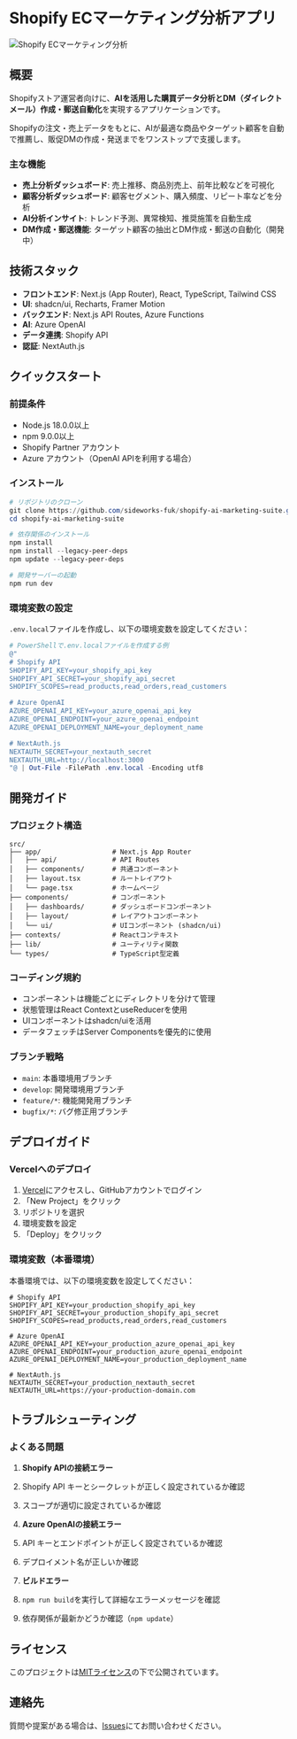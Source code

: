# Shopify ECマーケティング分析アプリ

![Shopify ECマーケティング分析](https://placeholder.svg?height=200&width=600&query=Shopify+AI+Marketing+Analytics)

## 概要

Shopifyストア運営者向けに、**AIを活用した購買データ分析とDM（ダイレクトメール）作成・郵送自動化**を実現するアプリケーションです。

Shopifyの注文・売上データをもとに、AIが最適な商品やターゲット顧客を自動で推薦し、販促DMの作成・発送までをワンストップで支援します。

### 主な機能

- **売上分析ダッシュボード**: 売上推移、商品別売上、前年比較などを可視化
- **顧客分析ダッシュボード**: 顧客セグメント、購入頻度、リピート率などを分析
- **AI分析インサイト**: トレンド予測、異常検知、推奨施策を自動生成
- **DM作成・郵送機能**: ターゲット顧客の抽出とDM作成・郵送の自動化（開発中）

## 技術スタック

- **フロントエンド**: Next.js (App Router), React, TypeScript, Tailwind CSS
- **UI**: shadcn/ui, Recharts, Framer Motion
- **バックエンド**: Next.js API Routes, Azure Functions
- **AI**: Azure OpenAI
- **データ連携**: Shopify API
- **認証**: NextAuth.js

## クイックスタート

### 前提条件

- Node.js 18.0.0以上
- npm 9.0.0以上
- Shopify Partner アカウント
- Azure アカウント（OpenAI APIを利用する場合）

### インストール

```powershell
# リポジトリのクローン
git clone https://github.com/sideworks-fuk/shopify-ai-marketing-suite.git
cd shopify-ai-marketing-suite

# 依存関係のインストール
npm install
npm install --legacy-peer-deps
npm update --legacy-peer-deps

# 開発サーバーの起動
npm run dev
```

### 環境変数の設定

`.env.local`ファイルを作成し、以下の環境変数を設定してください：

```powershell
# PowerShellで.env.localファイルを作成する例
@"
# Shopify API
SHOPIFY_API_KEY=your_shopify_api_key
SHOPIFY_API_SECRET=your_shopify_api_secret
SHOPIFY_SCOPES=read_products,read_orders,read_customers

# Azure OpenAI
AZURE_OPENAI_API_KEY=your_azure_openai_api_key
AZURE_OPENAI_ENDPOINT=your_azure_openai_endpoint
AZURE_OPENAI_DEPLOYMENT_NAME=your_deployment_name

# NextAuth.js
NEXTAUTH_SECRET=your_nextauth_secret
NEXTAUTH_URL=http://localhost:3000
"@ | Out-File -FilePath .env.local -Encoding utf8
```

## 開発ガイド

### プロジェクト構造

```plaintext
src/
├── app/                  # Next.js App Router
│   ├── api/              # API Routes
│   ├── components/       # 共通コンポーネント
│   ├── layout.tsx        # ルートレイアウト
│   └── page.tsx          # ホームページ
├── components/           # コンポーネント
│   ├── dashboards/       # ダッシュボードコンポーネント
│   ├── layout/           # レイアウトコンポーネント
│   └── ui/               # UIコンポーネント (shadcn/ui)
├── contexts/             # Reactコンテキスト
├── lib/                  # ユーティリティ関数
└── types/                # TypeScript型定義
```

### コーディング規約

- コンポーネントは機能ごとにディレクトリを分けて管理
- 状態管理はReact ContextとuseReducerを使用
- UIコンポーネントはshadcn/uiを活用
- データフェッチはServer Componentsを優先的に使用


### ブランチ戦略

- `main`: 本番環境用ブランチ
- `develop`: 開発環境用ブランチ
- `feature/*`: 機能開発用ブランチ
- `bugfix/*`: バグ修正用ブランチ


## デプロイガイド

### Vercelへのデプロイ

1. [Vercel](https://vercel.com)にアクセスし、GitHubアカウントでログイン
2. 「New Project」をクリック
3. リポジトリを選択
4. 環境変数を設定
5. 「Deploy」をクリック


### 環境変数（本番環境）

本番環境では、以下の環境変数を設定してください：

```plaintext
# Shopify API
SHOPIFY_API_KEY=your_production_shopify_api_key
SHOPIFY_API_SECRET=your_production_shopify_api_secret
SHOPIFY_SCOPES=read_products,read_orders,read_customers

# Azure OpenAI
AZURE_OPENAI_API_KEY=your_production_azure_openai_api_key
AZURE_OPENAI_ENDPOINT=your_production_azure_openai_endpoint
AZURE_OPENAI_DEPLOYMENT_NAME=your_production_deployment_name

# NextAuth.js
NEXTAUTH_SECRET=your_production_nextauth_secret
NEXTAUTH_URL=https://your-production-domain.com
```

## トラブルシューティング

### よくある問題

1. **Shopify APIの接続エラー**

1. Shopify API キーとシークレットが正しく設定されているか確認
2. スコープが適切に設定されているか確認



2. **Azure OpenAIの接続エラー**

1. API キーとエンドポイントが正しく設定されているか確認
2. デプロイメント名が正しいか確認



3. **ビルドエラー**

1. `npm run build`を実行して詳細なエラーメッセージを確認
2. 依存関係が最新かどうか確認（`npm update`）





## ライセンス

このプロジェクトは[MITライセンス](LICENSE)の下で公開されています。

## 連絡先

質問や提案がある場合は、[Issues](https://github.com/sideworks-fuk/shopify-ai-marketing-suite/issues)にてお問い合わせください。



